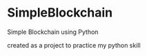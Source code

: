 # SimpleBlockchain
Simple Blockchain using Python

created as a project to practice my python skill
